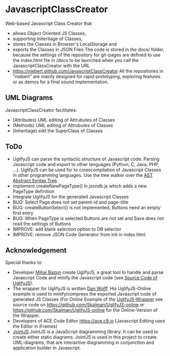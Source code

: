 # JavascriptClassCreator
Web-based Javascript Class Creator that
* allows Object Oriented JS Classes,
* supporting Inheritage of Classes,
* stores the Classes in Browser's LocalStorage and
* exports the Classes in JSON Files
The code is stored in the docs/ folder, because the settings of the repository for gh-pages are defined to use the index.html file in /docs to be launched when you call the JavascriptClassCreator with the URL
* https://niebert.github.com/JavascriptClassCreator
All the repositories in "niebert" are mainly designed for rapid prototyping, exploring features or as demos for a final sound implementation.

## UML Diagrams ##
JavascriptClassCreator facilitates:
* (Attributes) UML editing of Attrubutes of Classes
* (Methods) UML editing of Attrubutes of Classes
* (Inheritage) edit the SuperClass of Classes

## ToDo
* UglifyJS can parse the syntactic structure of Javascript code. Parsing Javascript code and export to other languages (Python, C, Java, PHP, ...). UglifyJS can be used for to crosscompilation of Javascript Classes in other programming languages. Use the tree walker over the [AST Abstract Syntax Tree](http://lisperator.net/uglifyjs/ast).
* implement createNewPageType() in jsondb.js  which adds a new PageType definition
* Integrate UglifyJS for the generated Javascript Classes
* BUG: Select Page does not set parent-id and page-title
* BUG: createButtonSelect() is not implemented, Buttons need an empty first entry
* BUG: When PageType is selected Buttons are not set and Save does not read the settings of Buttons
* IMPROVE: add blank selection option to DB selector
* IMPROVE: remove JSON Code Generator from init in index.html


## Acknowledgement
Special thanks to:
* Developer [Mihai Bazon](http://lisperator.net/) create UglifyJS, a great tool to handle and parse Javascript Code and minify the Javascript code (see [Source Code of UglifyJS](https://github.com/mishoo/UglifyJS2)).
* The wrapper for UglifyJS is written [Dan Wolff](http://danwolff.se/). His UglifyJS-Online example is used to minify/compress the exported Javascript code of generated JS Classes (For Online Example of the [UglifyJS-Wrapper](https://skalman.github.io/UglifyJS-online/) see source code on https://github.com/Skalman/UglifyJS-online or https://github.com/Skalman/UglifyJS-online for the Online-Version of the Wrapper.
* Developers of ACE Code Editor https://ace.c9.io (Javascript Editing uses the Editor in iFrames)
* [JointJS](https://github.com/clientIO/joint) JointJS is a JavaScript diagramming library. It can be used to create either static diagrams. JointJS is used in this project to create UML-diagrams, that are interactive diagramming in conjunction and application builder in Javascript.
